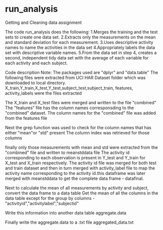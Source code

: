 # run_analysis
Getting and Cleaning data assignment

The code run_analysis does the following:
1.Merges the training and the test sets to create one data set.
2.Extracts only the measurements on the mean and standard deviation for each measurement. 
3.Uses descriptive activity names to name the activities in the data set
4.Appropriately labels the data set with descriptive variable names. 
5.From the data set in step 4, creates a second, independent tidy data set with the average of each variable for each activity and each subject.

Code description
Note: The packages used are "dplyr" and "data.table"
The following files were extracted from UCI HAR Dataset folder which was downloaded to local directory.
X_train,Y_train,X_test,Y_test,subject_test,subject_train, features, activity_labels were the files extracted

The X_train and X_test files were merged and written to the file "combined"
The "features" file has the column names corresponsding to the "combined" dataset.
The column names for the "combined" file was added from the features file

Next the grep function was used to check for the column names that has either "mean"or "std" present
The column index was retrieved for those columns

finally only those measurements with mean and std were extracted from the "combined" file and written to meanstddata file
The activity id corresponding to each observation is present in Y_test and Y_train for X_test and X_train respectively.
The activity id file was merged for both test and train dataset and then in turn merged with activity_label file to map the activity 
name corresponding to the activity id.this dataframe was later merged with meanstddata to get the complete data frame - datafinal.

Next to calculate the mean of all measurements by activity and subject, convert the data frame to a data table
Get the mean of all the columns in the data table except for the group by columns - "activityid","activitylabel","subjectid"

Write this information into another data table aggregate.data

Finally write the aggregate.data to a .txt file aggregated_data.txt
